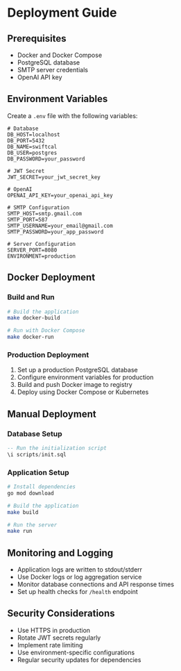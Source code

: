 # Deployment Guide

## Prerequisites

- Docker and Docker Compose
- PostgreSQL database
- SMTP server credentials
- OpenAI API key

## Environment Variables

Create a `.env` file with the following variables:

```env
# Database
DB_HOST=localhost
DB_PORT=5432
DB_NAME=swiftcal
DB_USER=postgres
DB_PASSWORD=your_password

# JWT Secret
JWT_SECRET=your_jwt_secret_key

# OpenAI
OPENAI_API_KEY=your_openai_api_key

# SMTP Configuration
SMTP_HOST=smtp.gmail.com
SMTP_PORT=587
SMTP_USERNAME=your_email@gmail.com
SMTP_PASSWORD=your_app_password

# Server Configuration
SERVER_PORT=8080
ENVIRONMENT=production
```

## Docker Deployment

### Build and Run

```bash
# Build the application
make docker-build

# Run with Docker Compose
make docker-run
```

### Production Deployment

1. Set up a production PostgreSQL database
2. Configure environment variables for production
3. Build and push Docker image to registry
4. Deploy using Docker Compose or Kubernetes

## Manual Deployment

### Database Setup

```sql
-- Run the initialization script
\i scripts/init.sql
```

### Application Setup

```bash
# Install dependencies
go mod download

# Build the application
make build

# Run the server
make run
```

## Monitoring and Logging

- Application logs are written to stdout/stderr
- Use Docker logs or log aggregation service
- Monitor database connections and API response times
- Set up health checks for `/health` endpoint

## Security Considerations

- Use HTTPS in production
- Rotate JWT secrets regularly
- Implement rate limiting
- Use environment-specific configurations
- Regular security updates for dependencies
